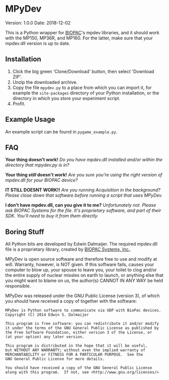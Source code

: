 MPyDev
======

Version: 1.0.0
Date: 2018-12-02

This is a Python wrapper for [BIOPAC](http://www.biopac.com/)'s mpdev libraries,
and it should work with the MP150, MP36R, and MP160. For the latter, make sure
that your mpdev.dll version is up to date.


Installation
------------

1) Click the big green 'Clone/Download' button, then select 'Download ZIP'.
2) Unzip the downloaded archive.
3) Copy the file `mpydev.py` to a place from which you can import it, for example the `site-packages` directory of your Python installation, or the directory in which you store your experiment script.
4) Profit.


Example Usage
-------------

An example script can be found in `pygame_example.py`.


FAQ
---

**Your thing doesn't work!**
*Do you have mpdev.dll installed and/or within the directory that mpydev.py is in?*

**Your thing _still_ doesn't work!**
*Are you sure you're using the right version of mpdev.dll for your BIOPAC device?*

**IT STILL DOESNT WORK!!**
*Are you running Acquisition in the background? Please close down that software before running a script that uses MPyDev.*

**I don't have mpdev.dll, can you give it to me?**
*Unfortunately not. Please ask BIOPAC Systems for the file. It's proprietary software, and part of their SDK. You'll need to buy it from them directly.*


Boring Stuff
------------

All Python bits are developed by Edwin Dalmaijer. The required mpdev.dll file is
a proprietary library, created by [BIOPAC Systems, Inc.](http://www.biopac.com/).

MPyDev is open source software and therefore free to use and modify at will.
Warranty, however, is NOT given. If this software fails, causes your computer
to blow up, your spouse to leave you, your toilet to clog and/or the entire
supply of nuclear missles on earth to launch, or anything else that you might
want to blame on us, the author(s) CANNOT IN ANY WAY be held responsible.

MPyDev was released under the GNU Public License (version 3), of which you
should have received a copy of together with the software:

    MPyDev is Python software to communicate via UDP with BioPac devices.
    Copyright (C) 2014 Edwin S. Dalmaijer

    This program is free software: you can redistribute it and/or modify
    it under the terms of the GNU General Public License as published by
    the Free Software Foundation, either version 3 of the License, or
    (at your option) any later version.

    This program is distributed in the hope that it will be useful,
    but WITHOUT ANY WARRANTY; without even the implied warranty of
    MERCHANTABILITY or FITNESS FOR A PARTICULAR PURPOSE.  See the
    GNU General Public License for more details.

    You should have received a copy of the GNU General Public License
    along with this program.  If not, see <http://www.gnu.org/licenses/>


